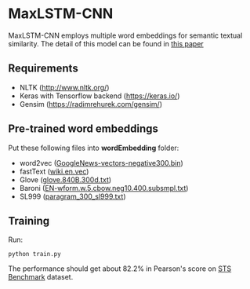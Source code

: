 # MaxLSTM-CNN
MaxLSTM-CNN employs multiple word embeddings for semantic textual similarity. The detail of this model can be found in [this paper](#)


Requirements
-------------
* NLTK (http://www.nltk.org/)
* Keras with Tensorflow backend (https://keras.io/)
* Gensim (https://radimrehurek.com/gensim/)

Pre-trained word embeddings
-------------
Put these following files into **wordEmbedding** folder:
* word2vec ([GoogleNews-vectors-negative300.bin](https://drive.google.com/file/d/0B7XkCwpI5KDYNlNUTTlSS21pQmM/edit?usp=sharing))
* fastText ([wiki.en.vec](https://s3-us-west-1.amazonaws.com/fasttext-vectors/wiki.en.vec))
* Glove ([glove.840B.300d.txt](http://nlp.stanford.edu/data/glove.840B.300d.zip))
* Baroni ([EN-wform.w.5.cbow.neg10.400.subsmpl.txt](http://clic.cimec.unitn.it/composes/materials/EN-wform.w.5.cbow.neg10.400.subsmpl.txt.gz))
* SL999 ([paragram_300_sl999.txt](https://drive.google.com/file/d/0B9w48e1rj-MOck1fRGxaZW1LU2M/view?usp=sharing))




Training
-------------
Run:
```
python train.py
```
The performance should get about 82.2% in Pearson's score on [STS Benchmark](http://ixa2.si.ehu.es/stswiki/images/4/48/Stsbenchmark.tar.gz) dataset.


